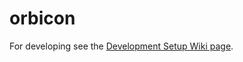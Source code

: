 orbicon
=======

For developing see the [Development Setup Wiki page](https://github.com/FanatikPriest/orbicon/wiki/Development-Setup).
